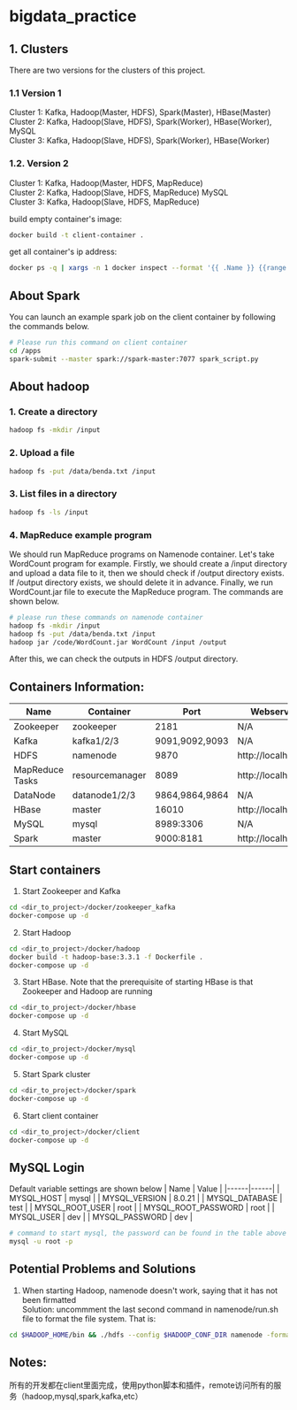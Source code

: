 # bigdata_practice

## 1. Clusters
There are two versions for the clusters of this project.

### 1.1 Version 1
Cluster 1: Kafka, Hadoop(Master, HDFS), Spark(Master), HBase(Master) \
Cluster 2: Kafka, Hadoop(Slave, HDFS), Spark(Worker), HBase(Worker), MySQL \
Cluster 3: Kafka, Hadoop(Slave, HDFS), Spark(Worker), HBase(Worker)

### 1.2. Version 2
Cluster 1: Kafka, Hadoop(Master, HDFS, MapReduce) \
Cluster 2: Kafka, Hadoop(Slave, HDFS, MapReduce) MySQL \
Cluster 3: Kafka, Hadoop(Slave, HDFS, MapReduce)

build empty container's image:
```bash
docker build -t client-container .
```

get all container's ip address: 
```bash
docker ps -q | xargs -n 1 docker inspect --format '{{ .Name }} {{range .NetworkSettings.Networks}} {{.IPAddress}}{{end}}' | sed 's#^/##';
```

## About Spark

You can launch an example spark job on the client container by following the commands below. 
```bash
# Please run this command on client container
cd /apps
spark-submit --master spark://spark-master:7077 spark_script.py
```

## About hadoop
### 1. Create a directory
```bash
hadoop fs -mkdir /input
```

### 2. Upload a file
```bash
hadoop fs -put /data/benda.txt /input
```

### 3. List files in a directory
```bash
hadoop fs -ls /input
```

### 4. MapReduce example program
We should run MapReduce programs on Namenode container. Let's take WordCount program for example. Firstly, we should create a /input directory and upload a data file to it, then we should check if /output directory exists. If /output directory exists, we should delete it in advance. Finally, we run WordCount.jar file to execute the MapReduce program. The commands are shown below. 
```bash
# please run these commands on namenode container
hadoop fs -mkdir /input
hadoop fs -put /data/benda.txt /input
hadoop jar /code/WordCount.jar WordCount /input /output
```
After this, we can check the outputs in HDFS /output directory. 

## Containers Information:
| Name | Container | Port | Webserver Link |
|------|------|-----|-----|
| Zookeeper | zookeeper | 2181 | N/A |
| Kafka | kafka1/2/3 | 9091,9092,9093 | N/A |
| HDFS | namenode | 9870 | http://localhost:9870 |
| MapReduce Tasks | resourcemanager | 8089 | http://localhost:8089 |
| DataNode | datanode1/2/3 | 9864,9864,9864 | N/A |
| HBase | master | 16010 | http://localhost:16010 |
| MySQL | mysql | 8989:3306 | N/A |
| Spark | master | 9000:8181 | http://localhost:9000 |

## Start containers
1. Start Zookeeper and Kafka
```bash
cd <dir_to_project>/docker/zookeeper_kafka
docker-compose up -d
```
2. Start Hadoop
```bash
cd <dir_to_project>/docker/hadoop
docker build -t hadoop-base:3.3.1 -f Dockerfile .
docker-compose up -d
```
3. Start HBase. Note that the prerequisite of starting HBase is that Zookeeper and Hadoop are running
```bash
cd <dir_to_project>/docker/hbase
docker-compose up -d
```
4. Start MySQL
```bash
cd <dir_to_project>/docker/mysql
docker-compose up -d
```
5. Start Spark cluster
```bash
cd <dir_to_project>/docker/spark
docker-compose up -d
```
6. Start client container
```bash
cd <dir_to_project>/docker/client
docker-compose up -d
```
## MySQL Login
Default variable settings are shown below
| Name | Value |
|------|------|
| MYSQL_HOST | mysql |
| MYSQL_VERSION | 8.0.21 |
| MYSQL_DATABASE | test |
| MYSQL_ROOT_USER | root |
| MYSQL_ROOT_PASSWORD | root |
| MYSQL_USER | dev |
| MYSQL_PASSWORD | dev |
```bash
# command to start mysql, the password can be found in the table above
mysql -u root -p
```

## Potential Problems and Solutions
1. When starting Hadoop, namenode doesn't work, saying that it has not been firmatted \
Solution: uncommment the last second command in namenode/run.sh file to format the file system. That is:
```bash
cd $HADOOP_HOME/bin && ./hdfs --config $HADOOP_CONF_DIR namenode -format $CLUSTER_NAME
```

## Notes:
所有的开发都在client里面完成，使用python脚本和插件，remote访问所有的服务（hadoop,mysql,spark,kafka,etc）